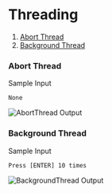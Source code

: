 # Threading

1.  [Abort Thread](https://github.com/quintanillach/mssa-sample-portfolio/tree/master/Conceptual/Threading#abort-thread)
2.  [Background Thread](https://github.com/quintanillach/mssa-sample-portfolio/tree/master/Conceptual/Threading#background-thread)

### Abort Thread


Sample Input

```
None
```

![AbortThread Output](https://github.com/quintanillach/mssa-sample-portfolio/blob/master/images/AbortThread.PNG)

### Background Thread


Sample Input

```
Press [ENTER] 10 times
```

![BackgroundThread Output](https://github.com/quintanillach/mssa-sample-portfolio/blob/master/images/BackgroundThread.PNG)